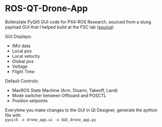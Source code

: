 # ROS-QT-Drone-App 

Boilerplate PyQt5 GUI code for PX4-ROS Research, sourced from a slung payload GUI that I helped build at the FSC lab ([source](https://github.com/LonghaoQian/slung-payload-delivery-GS-GUI))

GUI Displays:
- IMU data
- Local pos
- Local velocity
- Global pos
- Voltage
- Flight Time

Default Controls:
- MavROS State Machine (Arm, Disarm, Takeoff, Land)
- Mode switcher between Offboard and POSCTL
- Position setpoints

Everytime you make changes to the GUI in Qt Designer, generate the python file with  
```pyuic5 -x drone_app.ui -o GUI_drone_app.py ```


